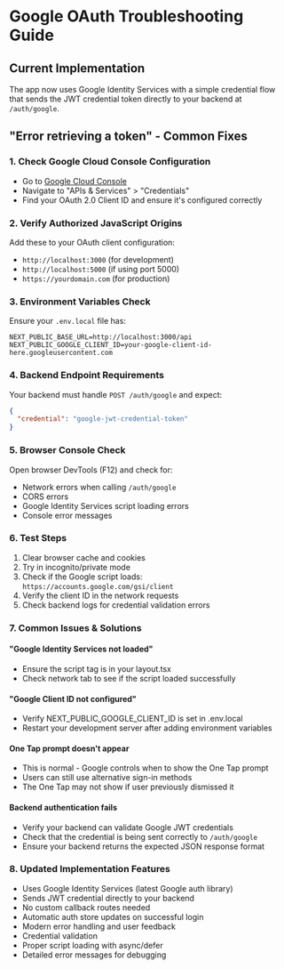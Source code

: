# Google OAuth Troubleshooting Guide

## Current Implementation
The app now uses Google Identity Services with a simple credential flow that sends the JWT credential token directly to your backend at `/auth/google`.

## "Error retrieving a token" - Common Fixes

### 1. Check Google Cloud Console Configuration
- Go to [Google Cloud Console](https://console.cloud.google.com/)
- Navigate to "APIs & Services" > "Credentials"
- Find your OAuth 2.0 Client ID and ensure it's configured correctly

### 2. Verify Authorized JavaScript Origins
Add these to your OAuth client configuration:
- `http://localhost:3000` (for development)
- `http://localhost:5000` (if using port 5000)
- `https://yourdomain.com` (for production)

### 3. Environment Variables Check
Ensure your `.env.local` file has:
```
NEXT_PUBLIC_BASE_URL=http://localhost:3000/api
NEXT_PUBLIC_GOOGLE_CLIENT_ID=your-google-client-id-here.googleusercontent.com
```

### 4. Backend Endpoint Requirements
Your backend must handle `POST /auth/google` and expect:
```json
{
  "credential": "google-jwt-credential-token"
}
```

### 5. Browser Console Check
Open browser DevTools (F12) and check for:
- Network errors when calling `/auth/google`
- CORS errors
- Google Identity Services script loading errors
- Console error messages

### 6. Test Steps
1. Clear browser cache and cookies
2. Try in incognito/private mode
3. Check if the Google script loads: `https://accounts.google.com/gsi/client`
4. Verify the client ID in the network requests
5. Check backend logs for credential validation errors

### 7. Common Issues & Solutions

#### "Google Identity Services not loaded"
- Ensure the script tag is in your layout.tsx
- Check network tab to see if the script loaded successfully

#### "Google Client ID not configured"
- Verify NEXT_PUBLIC_GOOGLE_CLIENT_ID is set in .env.local
- Restart your development server after adding environment variables

#### One Tap prompt doesn't appear
- This is normal - Google controls when to show the One Tap prompt
- Users can still use alternative sign-in methods
- The One Tap may not show if user previously dismissed it

#### Backend authentication fails
- Verify your backend can validate Google JWT credentials
- Check that the credential is being sent correctly to `/auth/google`
- Ensure your backend returns the expected JSON response format

### 8. Updated Implementation Features
- Uses Google Identity Services (latest Google auth library)
- Sends JWT credential directly to your backend
- No custom callback routes needed
- Automatic auth store updates on successful login
- Modern error handling and user feedback
- Credential validation
- Proper script loading with async/defer
- Detailed error messages for debugging
